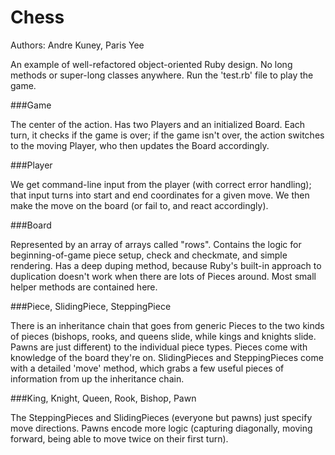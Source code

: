 Chess
=====
Authors: Andre Kuney, Paris Yee

An example of well-refactored object-oriented Ruby design. No long methods or super-long classes anywhere. Run the 'test.rb' file to play the game.

###Game

The center of the action. Has two Players and an initialized Board. Each turn, it checks if the game is over; if the game isn't over, the action switches to the moving Player, who then updates the Board accordingly.

###Player

We get command-line input from the player (with correct error handling); that input turns into start and end coordinates for a given move. We then make the move on the board (or fail to, and react accordingly).

###Board

Represented by an array of arrays called "rows". Contains the logic for beginning-of-game piece setup, check and checkmate, and simple rendering. Has a deep duping method, because Ruby's built-in approach to duplication doesn't work when there are lots of Pieces around. Most small helper methods are contained here.


###Piece, SlidingPiece, SteppingPiece

There is an inheritance chain that goes from generic Pieces to the two kinds of pieces (bishops, rooks, and queens slide, while kings and knights slide. Pawns are just different) to the individual piece types. Pieces come with knowledge of the board they're on. SlidingPieces and SteppingPieces come with a detailed 'move' method, which grabs a few useful pieces of information from up the inheritance chain.

###King, Knight, Queen, Rook, Bishop, Pawn

The SteppingPieces and SlidingPieces (everyone but pawns) just specify move directions. Pawns encode more logic (capturing diagonally, moving forward, being able to move twice on their first turn). 

